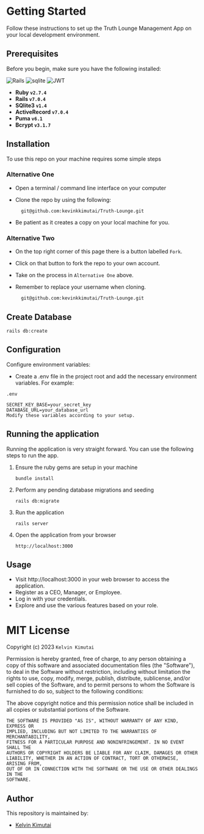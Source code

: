 # Getting Started

Follow these instructions to set up the Truth Lounge Management App on your local development environment.

## Prerequisites
Before you begin, make sure you have the following installed:

![Rails](https://img.shields.io/badge/rails-%23CC0000.svg?style=for-the-badge&logo=ruby-on-rails&logoColor=white)
![sqlite](https://img.shields.io/badge/SQLite-07405E?style=for-the-badge&logo=sqlite&logoColor=white)
![JWT](https://img.shields.io/badge/JWT-black?style=for-the-badge&logo=JSON%20web%20tokens)

- **Ruby `v2.7.4`**
- **Rails `v7.0.4`**
- **SQlite3 `v1.4`**
- **ActiveRecord `v7.0.4`**
- **Puma `v6.1`**
- **Bcrypt `v3.1.7`**

## Installation

To use this repo on your machine requires some simple steps

### Alternative One

- Open a terminal / command line interface on your computer
- Clone the repo by using the following:

        git@github.com:kevinkkimutai/Truth-Lounge.git

- Be patient as it creates a copy on your local machine for you.


### Alternative Two

- On the top right corner of this page there is a button labelled ``Fork``.
- Click on that button to fork the repo to your own account.
- Take on the process in ``Alternative One`` above.
- Remember to replace your username when cloning.

        git@github.com:kevinkkimutai/Truth-Lounge.git


## Create Database
```
rails db:create
```

## Configuration
Configure environment variables:

-   Create a .env file in the project root and add the necessary environment variables. For example:

``.env``

```
SECRET_KEY_BASE=your_secret_key
DATABASE_URL=your_database_url
Modify these variables according to your setup.
```

## Running the application
Running the application is very straight forward. You can use the following steps to run the app.

1. Ensure the ruby gems are setup in your machine
    ```{shell}
   bundle install
   ```
2. Perform any pending database migrations  and seeding
   ```{shell}
   rails db:migrate
   ```
3. Run the application
    ```{shell}
    rails server
    ```
4. Open the application from your browser
    ```
   http://localhost:3000
   ```

## Usage
-   Visit http://localhost:3000 in your web browser to access the application.
-   Register as a CEO, Manager, or Employee.
-   Log in with your credentials.
-   Explore and use the various features based on your role.

# MIT License

Copyright (c) 2023 `Kelvin Kimutai`

Permission is hereby granted, free of charge, to any person obtaining a copy
of this software and associated documentation files (the "Software"), to deal
in the Software without restriction, including without limitation the rights
to use, copy, modify, merge, publish, distribute, sublicense, and/or sell
copies of the Software, and to permit persons to whom the Software is
furnished to do so, subject to the following conditions:

The above copyright notice and this permission notice shall be included in all
copies or substantial portions of the Software.
```
THE SOFTWARE IS PROVIDED "AS IS", WITHOUT WARRANTY OF ANY KIND, EXPRESS OR
IMPLIED, INCLUDING BUT NOT LIMITED TO THE WARRANTIES OF MERCHANTABILITY,
FITNESS FOR A PARTICULAR PURPOSE AND NONINFRINGEMENT. IN NO EVENT SHALL THE
AUTHORS OR COPYRIGHT HOLDERS BE LIABLE FOR ANY CLAIM, DAMAGES OR OTHER
LIABILITY, WHETHER IN AN ACTION OF CONTRACT, TORT OR OTHERWISE, ARISING FROM,
OUT OF OR IN CONNECTION WITH THE SOFTWARE OR THE USE OR OTHER DEALINGS IN THE
SOFTWARE.
```

## Author
This repository is maintained by:

- [Kelvin Kimutai](https://www.github.com/kevinkkimutai) 
